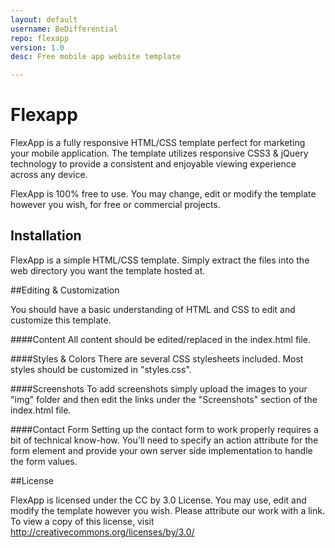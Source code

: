 ```yaml
---
layout: default
username: BeDifferential
repo: flexapp
version: 1.0
desc: Free mobile app website template

---
```


# Flexapp

FlexApp is a fully responsive HTML/CSS template perfect for marketing your mobile application. The template utilizes responsive CSS3 & jQuery technology to provide a consistent and enjoyable viewing experience across any device.

FlexApp is 100% free to use. You may change, edit or modify the template however you wish, for free or commercial projects.

## Installation

FlexApp is a simple HTML/CSS template. Simply extract the files into the web directory you want the template hosted at.

##Editing & Customization

You should have a basic understanding of HTML and CSS to edit and customize this template.

####Content
All content should be edited/replaced in the index.html file.

####Styles & Colors
There are several CSS stylesheets included. Most styles should be customized in "styles.css".

####Screenshots
To add screenshots simply upload the images to your "img" folder and then edit the links under the "Screenshots" section of the index.html file.

####Contact Form
Setting up the contact form to work properly requires a bit of technical know-how. You'll need to specify an action attribute for the form element and provide your own server side implementation to handle the form values.

##License

FlexApp is licensed under the CC by 3.0 License. You may use, edit and modify the template however you wish. Please attribute our work with a link. To view a copy of this license, visit <a href="http://creativecommons.org/licenses/by/3.0/">http://creativecommons.org/licenses/by/3.0/</a>

